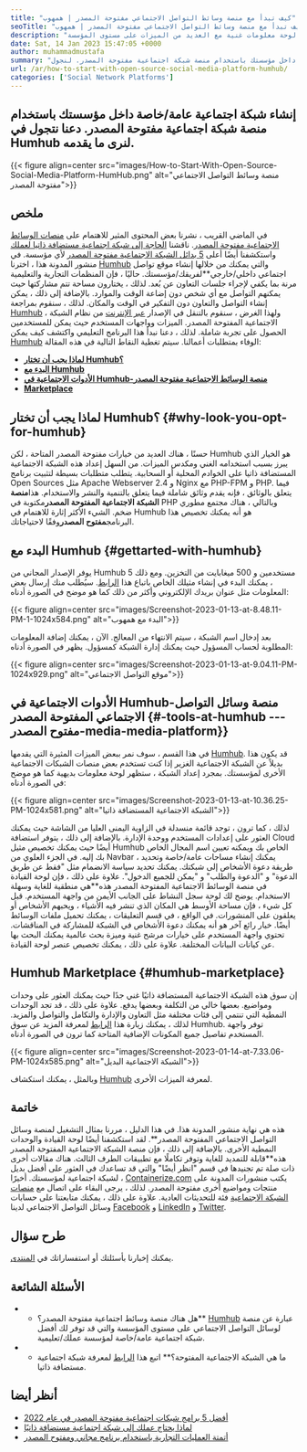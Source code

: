 ```yaml
---
title: "كيف تبدأ مع منصة وسائط التواصل الاجتماعي مفتوحة المصدر | همهوب" 
seoTitle: "كيف تبدأ مع منصة وسائط التواصل الاجتماعي مفتوحة المصدر | همهوب" 
description: "اتبع هذا الدليل لمعرفة كيفية البدء في منصة وسائط اجتماعية مفتوحة المصدر. يوفر لوحة معلومات غنية مع العديد من الميزات على مستوى المؤسسة." 
date: Sat, 14 Jan 2023 15:47:05 +0000
author: muhammadmustafa
summary: "إنشاء شبكة اجتماعية عامة/خاصة داخل مؤسستك باستخدام منصة شبكة اجتماعية مفتوحة المصدر. لنجول Humhub لنرى ما يقدمه." 
url: /ar/how-to-start-with-open-source-social-media-platform-humhub/
categories: ['Social Network Platforms']
---
```


## إنشاء شبكة اجتماعية عامة/خاصة داخل مؤسستك باستخدام منصة شبكة اجتماعية مفتوحة المصدر. دعنا نتجول في Humhub لنرى ما يقدمه.

{{< figure align=center src="images/How-to-Start-With-Open-Source-Social-Media-Platform-HumHub.png" alt="منصة وسائط التواصل الاجتماعي مفتوحة المصدر">}}


## ملخص
في الماضي القريب ، نشرنا بعض المحتوى المثير للاهتمام على [منصات الوسائط الاجتماعية مفتوحة المصدر][1]. ناقشنا [الحاجة إلى شبكة اجتماعية مستضافة ذاتيا لعملك][2] واستكشفنا أيضًا أعلى [5 بدائل الشبكة الاجتماعية مفتوحة المصدر][3] لأي مؤسسة. في منشور المدونة هذا ، اخترنا [Humhub][4] والتي يمكنك من خلالها إنشاء موقع تواصل اجتماعي داخلي/خارجي**لفريقك/مؤسستك. حاليًا ، فإن المنظمات التجارية والتعليمية مرنة بما يكفي لإجراء جلسات التعاون عن بُعد. لذلك ، يختارون مساحة تتم مشاركتها حيث يمكنهم التواصل مع أي شخص دون إضاعة الوقت والموارد. بالإضافة إلى ذلك ، يمكن إنشاء التواصل والتعاون دون التفكير في الوقت والمكان.
لذلك ، سنقوم بمراجعة [Humhub][4] ، ولهذا الغرض ، سنقوم بالتنقل في الإصدار [عبر الإنترنت][5] من نظام الشبكة الاجتماعية المفتوحة المصدر. الميزات وواجهات المستخدم حيث يمكن للمستخدمين الحصول على تجربة شاملة. لذلك ، دعنا نبدأ هذا البرنامج التعليمي واكتشف كيف يمكن [Humhub][4] الوفاء بمتطلبات أعمالنا.
سيتم تغطية النقاط التالية في هذه المقالة:
* **[لماذا يجب أن تختار Humhub؟][6]**
* **[البدء مع Humhub][7]**
* **[الأدوات الاجتماعية في Humhub-منصة الوسائط الاجتماعية مفتوحة المصدر][8]**
* **[Marketplace][9]**

## لماذا يجب أن تختار Humhub؟   {#why-look-you-opt-for-humhub}
حسنًا ، هناك العديد من خيارات مفتوحة المصدر المتاحة ، لكن Humhub هو الخيار الذي يبرز بسبب استخدامه الغني ومكدس الميزات. من السهل إعداد هذه الشبكة الاجتماعية المستضافة ذاتيا على الخوادم المحلية أو السحابية. يتطلب متطلبات بسيطة لتثبيت برنامج Open Sources مثل Apache Webserver 2.4 و Nginx مع PHP-FPM و PHP. فيما يتعلق بالوثائق ، فإنه يقدم وثائق شاملة فيما يتعلق بالتنمية والنشر والاستخدام.
هذا**منصة الشبكة الاجتماعية المفتوحة المصدر**مكتوبة في PHP وبالتالي ، هناك مجتمع مطوري ضخم. الشيء الأكثر إثارة للاهتمام في Humhub هو أنه يمكنك تخصيص هذا البرنامج**مفتوح المصدر**وفقًا لاحتياجاتك.

## البدء مع Humhub   {#gettarted-with-humhub}
يوفر الإصدار المجاني من Humhub 5 مستخدمين و 500 ميغابايت من التخزين. ومع ذلك ، يمكنك البدء في إنشاء مثيلك الخاص باتباع هذا [الرابط][5]. سيُطلب منك إرسال بعض المعلومات مثل عنوان بريدك الإلكتروني وأكثر من ذلك كما هو موضح في الصورة أدناه:

{{< figure align=center src="images/Screenshot-2023-01-13-at-8.48.11-PM-1-1024x584.png" alt="البدء مع همهوب">}}

بعد إدخال اسم الشبكة ، سيتم الانتهاء من المعالج. الآن ، يمكنك إضافة المعلومات المطلوبة لحساب المسؤول حيث يمكنك إدارة الشبكة كمسؤول. يظهر في الصورة أدناه:

{{< figure align=center src="images/Screenshot-2023-01-13-at-9.04.11-PM-1024x929.png" alt="موقع التواصل الاجتماعي">}}


## الأدوات الاجتماعية في Humhub-منصة وسائل التواصل الاجتماعي المفتوحة المصدر   {#-tools-at-humhub --- مفتوح المصدر-media-media-platform}}
في هذا القسم ، سوف نمر ببعض الميزات المثيرة التي يقدمها [Humhub][4]. قد يكون هذا بديلاً عن الشبكة الاجتماعية الغزير إذا كنت تستخدم بعض منصات الشبكات الاجتماعية الأخرى لمؤسستك.
بمجرد إعداد الشبكة ، ستظهر لوحة معلومات بديهية كما هو موضح في الصورة أدناه:

{{< figure align=center src="images/Screenshot-2023-01-13-at-10.36.25-PM-1024x581.png" alt="الشبكة الاجتماعية المستضافة ذاتيا">}}

لذلك ، كما ترون ، توجد قائمة منسدلة في الزاوية اليمنى العليا من الشاشة حيث يمكنك العثور على إعدادات المستخدم ووحدة الإدارة. بالإضافة إلى ذلك ، يتوفر استضافة Cloud أيضًا حيث يمكنك تخصيص مثيل Humhub الخاص بك ويمكنه تعيين اسم المجال الخاص بك إليه. في الجزء العلوي من Navbar ، يمكنك إنشاء مساحات عامة/خاصة وتحديد طريقة دعوة الأشخاص إلى شبكتك. يمكنك تحديد سياسة الانضمام مثل "فقط عن طريق الدعوة" و "الدعوة والطلب" و "يمكن للجميع الدخول".
علاوة على ذلك ، فإن لوحة القيادة في منصة الوسائط الاجتماعية المفتوحة المصدر هذه**هي منطقية للغاية وسهلة الاستخدام. يوضح لك لوحة سجل النشاط على الجانب الأيمن من واجهة المستخدم. قبل كل شيء ، فإن مساحة الأوسط هي المكان الذي تنشر فيه الأشياء ، ويحبهم الأشخاص أو يعلقون على المنشورات. في الواقع ، في قسم التعليقات ، يمكنك تحميل ملفات الوسائط أيضًا. خيار رائع آخر هو أنه يمكنك دعوة الأشخاص في الشبكة للمشاركة في المناقشات. تحتوي واجهة المستخدم على خيارات مرشح غنية وميزة بحث عالمية يمكنك البحث بها عن كيانات البيانات المختلفة. علاوة على ذلك ، يمكنك تخصيص عنصر لوحة القيادة.

## Humhub Marketplace   {#humhub-marketplace}
إن سوق هذه الشبكة الاجتماعية المستضافة ذاتيًا غني جدًا حيث يمكنك العثور على وحدات ومواضيع. بعضها خالي من التكلفة وبعضها يدفع. علاوة على ذلك ، قد تجد الوحدات النمطية التي تنتمي إلى فئات مختلفة مثل التعاون والإدارة والتكامل والتواصل والمزيد. لذلك ، يمكنك زيارة هذا [الرابط][10] لمعرفة المزيد عن سوق Humhub.
توفر واجهة المستخدم تفاصيل جميع المكونات الإضافية المتاحة كما ترون في الصورة أدناه.

{{< figure align=center src="images/Screenshot-2023-01-14-at-7.33.06-PM-1024x585.png" alt="الشبكة الاجتماعية البديل">}}

وبالمثل ، يمكنك استكشاف [Humhub][4] لمعرفة الميزات الأخرى.

## خاتمة
هذه هي نهاية منشور المدونة هذا. في هذا الدليل ، مررنا بمثال التشغيل لمنصة وسائل التواصل الاجتماعي المفتوحة المصدر**. لقد استكشفنا أيضًا لوحة القيادة والوحدات النمطية الأخرى. بالإضافة إلى ذلك ، فإن منصة الشبكة الاجتماعية المفتوحة المصدر هذه**قابلة للتمديد للغاية وتوفر تكاملًا مع تطبيقات الطرف الثالث. هناك مقالات أخرى ذات صلة تم تجنيدها في قسم "انظر أيضًا" والتي قد تساعدك في العثور على أفضل بديل لشبكة اجتماعية لمؤسستك.
أخيرًا ، [Containerize.com][11] يكتب منشورات المدونة على منتجات ومواضيع أخرى مفتوحة المصدر. لذلك ، يرجى البقاء على اتصال مع [][12][منصات الشبكة الاجتماعية][1] فئة للتحديثات العادية. علاوة على ذلك ، يمكنك متابعتنا على حسابات وسائل التواصل الاجتماعي لدينا [Facebook][13] و [LinkedIn][14] و [Twitter][15].

## طرح سؤال
يمكنك إخبارنا بأسئلتك أو استفساراتك في [المنتدى][16].

## الأسئلة الشائعة
* * هل هناك منصة وسائط اجتماعية مفتوحة المصدر؟**
[Humhub][4] عبارة عن منصة لوسائل التواصل الاجتماعي على مستوى المؤسسة والتي قد توفر لك أفضل شبكة اجتماعية عامة/خاصة لمؤسسة عملك/تعليمية.
* * ما هي الشبكة الاجتماعية المفتوحة؟**
اتبع هذا [الرابط][6] لمعرفة شبكة اجتماعية مستضافة ذاتيا.

## أنظر أيضا
  * [أفضل 5 برامج شبكات اجتماعية مفتوحة المصدر في عام 2022][3]
  * [لماذا يحتاج عملك إلى شبكة اجتماعية مستضافة ذاتيًا][17]
  * [أتمتة العمليات التجارية باستخدام برنامج مجاني ومفتوح المصدر][18]

  
[1]: https://products.containerize.com/social-network-platforms/
[2]: https://blog.containerize.com/social-network-platforms/why-your-business-needs-a-self-hosted-social-network/
[3]: https://blog.containerize.com/social-network-platforms/top-5-open-source-social-networking-software-in-2022/
[4]: https://products.containerize.com/social-network-platforms/humhub/
[5]: https://saas.humhub.com/en/create
[6]: #Why-should-you-opt-for-HumHub
[7]: #Getting-started-with-HumHub
[8]: #Social-tools-at-HumHub---Open-Source-Social-Media-Platform
[9]: #HumHub-marketplace
[10]: https://marketplace.humhub.com/
[11]: https://www.containerize.com/
[12]: https://products.containerize.com/marketing-automation/
[13]: https://web.facebook.com/containerize
[14]: https://www.linkedin.com/company/containerize/
[15]: https://twitter.com/containerize_co
[16]: https://forum.containerize.com/
[17]: //blog.containerize.com/2021/10/07/why-your-business-needs-a-self-hosted-social-network/
[18]: https://blog.containerize.com/blogging/automate-business-operations-using-open-source-software/
